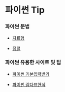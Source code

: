 # 파이썬 Tip

### 파이썬 문법

- [자료형](./conceptNote/type.md)

- [정렬](./conceptNote/sort.md)

### 파이썬 유용한 사이트 및 팁

- [파이썬 기본입력받기](https://velog.io/@dlrmwl15/파이썬-입력받기)

- [파이썬 람다표현식](https://dojang.io/mod/page/view.php?id=2359)